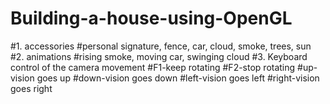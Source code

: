 # Building-a-house-using-OpenGL
#1. accessories
#personal signature, fence, car, cloud, smoke, trees, sun
#2. animations
#rising smoke, moving car, swinging cloud
#3. Keyboard control of the camera movement
#F1-keep rotating
#F2-stop rotating
#up-vision goes up
#down-vision goes down
#left-vision goes left
#right-vision goes right
